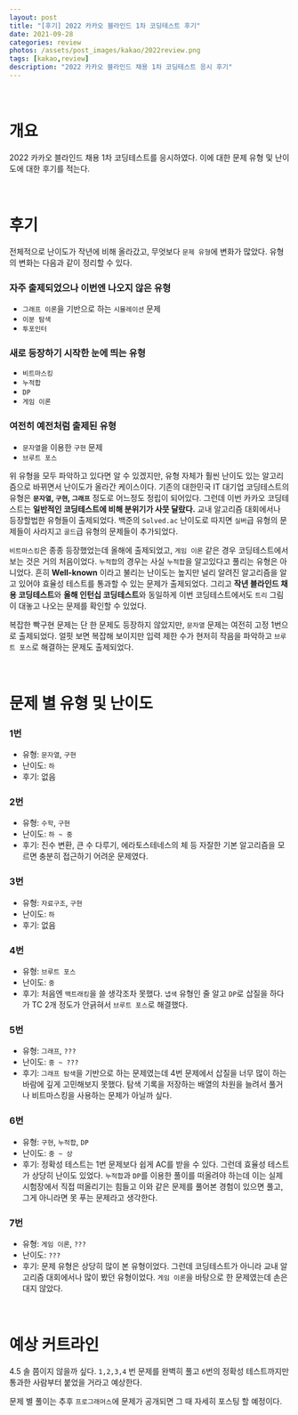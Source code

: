 ```yaml
---
layout: post
title: "[후기] 2022 카카오 블라인드 1차 코딩테스트 후기"
date: 2021-09-28
categories: review
photos: /assets/post_images/kakao/2022review.png
tags: [kakao,review]
description: "2022 카카오 블라인드 채용 1차 코딩테스트 응시 후기"
---
```


<br>

# 개요

2022 카카오 블라인드 채용 1차 코딩테스트를 응시하였다. 이에 대한 문제 유형 및 난이도에 대한 후기를 적는다.

<br>

# 후기

전체적으로 난이도가 작년에 비해 올라갔고, 무엇보다 `문제 유형`에 변화가 많았다. 유형의 변화는 다음과 같이 정리할 수 있다.

### 자주 출제되었으나 이번엔 나오지 않은 유형

- `그래프 이론`을 기반으로 하는 `시뮬레이션` 문제
- `이분 탐색`
- `투포인터`

### 새로 등장하기 시작한 눈에 띄는 유형

- `비트마스킹`
- `누적합`
- `DP`
- `게임 이론`

### 여전히 예전처럼 출제된 유형

- `문자열`을 이용한 `구현` 문제
- `브루트 포스`

위 유형을 모두 파악하고 있다면 알 수 있겠지만, 유형 자체가 훨씬 난이도 있는 알고리즘으로 바뀌면서 난이도가 올라간 케이스이다. 기존의 대한민국 IT 대기업 코딩테스트의 유형은 **`문자열`, `구현`, `그래프`** 정도로 어느정도 정립이 되어있다. 그런데 이번 카카오 코딩테스트는 **일반적인 코딩테스트에 비해 분위기가 사뭇 달랐다.** 교내 알고리즘 대회에서나 등장할법한 유형들이 출제되었다.
백준의 `Solved.ac` 난이도로 따지면 `실버`급 유형의 문제들이 사라지고 `골드`급 유형의 문제들이 추가되었다.

`비트마스킹`은 종종 등장했었는데 올해에 출제되었고, `게임 이론` 같은 경우 코딩테스트에서 보는 것은 거의 처음이었다. `누적합`의 경우는 사실 `누적합`을 알고있다고 풀리는 유형은 아니었다. 흔히 **Well-known** 이라고 불리는 난이도는 높지만 널리 알려진 알고리즘을 알고 있어야 효율성 테스트를 통과할 수 있는 문제가 출제되었다. 그리고 **작년 블라인드 채용 코딩테스트**와 **올해 인턴십 코딩테스트**와 동일하게 이번 코딩테스트에서도 `트리` 그림이 대놓고 나오는 문제를 확인할 수 있었다.

복잡한 빡구현 문제는 단 한 문제도 등장하지 않았지만, `문자열` 문제는 여전히 고정 1번으로 출제되었다. 얼핏 보면 복잡해 보이지만 입력 제한 수가 현저히 작음을 파악하고
`브루트 포스`로 해결하는 문제도 출제되었다.

<br>

# 문제 별 유형 및 난이도

### 1번
- 유형: `문자열`, `구현`
- 난이도: `하`
- 후기: 없음

### 2번
- 유형: `수학`, `구현`
- 난이도: `하 ~ 중`
- 후기: 진수 변환, 큰 수 다루기, 에라토스테네스의 체 등 자잘한 기본 알고리즘을 모르면 충분히 접근하기 어려운 문제였다.

### 3번
- 유형: `자료구조`, `구현`
- 난이도: `하`
- 후기: 없음

### 4번
- 유형: `브루트 포스`
- 난이도: `중`
- 후기: 처음엔 `백트래킹`을 쓸 생각조차 못했다. `냅색` 유형인 줄 알고 `DP`로 삽질을 하다가 TC 2개 정도가 안긁혀서 `브루트 포스`로 해결했다.

### 5번
- 유형: `그래프`, `???`
- 난이도: `중 ~ ???`
- 후기: `그래프 탐색`을 기반으로 하는 문제였는데 4번 문제에서 삽질을 너무 많이 하는 바람에 깊게 고민해보지 못했다. 탐색 기록을 저장하는 배열의 차원을 늘려서 풀거나 비트마스킹을 사용하는 문제가 아닐까 싶다.

### 6번
- 유형: `구현`, `누적합`, `DP`
- 난이도: `중 ~ 상`
- 후기: 정확성 테스트는 1번 문제보다 쉽게 AC를 받을 수 있다. 그런데 효율성 테스트가 상당히 난이도 있었다. `누적합`과 `DP`를 이용한 풀이를 떠올려야 하는데 이는 실제 시험장에서 직접 떠올리기는 힘들고 이와 같은 문제를 풀어본 경험이 있으면 풀고, 그게 아니라면 못 푸는 문제라고 생각한다.

### 7번
- 유형: `게임 이론`, `???`
- 난이도: `???`
- 후기: 문제 유형은 상당히 많이 본 유형이었다. 그런데 코딩테스트가 아니라 교내 알고리즘 대회에서나 많이 봤던 유형이었다. `게임 이론`을 바탕으로 한 문제였는데 손은 대지 않았다.

<br>

# 예상 커트라인

4.5 솔 쯤이지 않을까 싶다. `1,2,3,4` 번 문제를 완벽히 풀고 `6`번의 정확성 테스트까지만 통과한 사람부터 붙었을 거라고 예상한다.

문제 별 풀이는 추후 `프로그래머스`에 문제가 공개되면 그 때 자세히 포스팅 할 예정이다.
